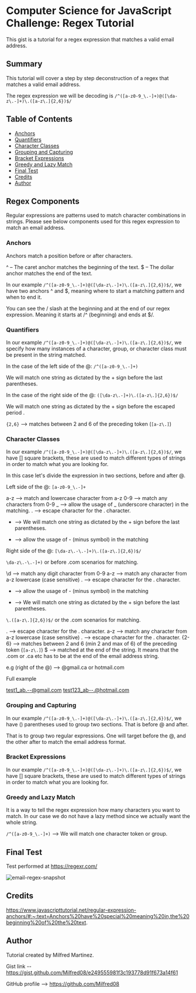 # Computer Science for JavaScript Challenge: Regex Tutorial

This gist is a tutorial for a regex expression that matches a valid email address.

## Summary

This tutorial will cover a step by step deconstruction of a regex that matches a valid email address.

The regex expression we will be decoding is ```/^([a-z0-9_\.-]+)@([\da-z\.-]+)\.([a-z\.]{2,6})$/```


## Table of Contents

- [Anchors](#anchors)
- [Quantifiers](#quantifiers)
- [Character Classes](#character-classes)
- [Grouping and Capturing](#grouping-and-capturing)
- [Bracket Expressions](#bracket-expressions)
- [Greedy and Lazy Match](#greedy-and-lazy-match)
- [Final Test](#final-test)
- [Credits](#credits)
- [Author](#author)

## Regex Components

Regular expressions are patterns used to match character combinations in strings. Please see below components used for this regex expression to match an email address.


### Anchors

Anchors match a position before or after characters.

 ^ – The caret anchor matches the beginning of the text.
 $ – The dollar anchor matches the end of the text.

In our example  ```/^([a-z0-9_\.-]+)@([\da-z\.-]+)\.([a-z\.]{2,6})$/```, we have two anchors ^ and $, meaning where to start a matching pattern and when to end it.

You can see the / slash at the beginning and at the end of our regex expression. Meaning it starts at /^ (beginning) and ends at $/.

### Quantifiers

In our example  ```/^([a-z0-9_\.-]+)@([\da-z\.-]+)\.([a-z\.]{2,6})$/```, we specify how many instances of a character, group, or character class must be present in the string matched.

In the case of the left side of the @: ```/^([a-z0-9_\.-]+)```

We will match one string as dictated by the + sign before the last parentheses.

In the case of the right side of the @: ```([\da-z\.-]+)\.([a-z\.]{2,6})$/```

We will match one string as dictated by the + sign before the escaped period \.

```{2,6}``` --> matches between 2 and 6 of the preceding token (```[a-z\.]```)

### Character Classes

In our example  ```/^([a-z0-9_\.-]+)@([\da-z\.-]+)\.([a-z\.]{2,6})$/```, we have [] square brackets, these are used to match different types of strings in order to match what you are looking for. 

In this case let's divide the expression in two sections, before and after @.

Left side of the @: ```[a-z0-9_\.-]+```

a-z --> match and lowercase character from a-z
0-9 --> match any characters from 0-9
_ --> allow the usage of _ (underscore character) in the matching.
\. --> escape character for the . character.
+ --> We will match one string as dictated by the + sign before the last parentheses.
- --> allow the usage of - (minus symbol) in the matching


Right side of the @: ```[\da-z\.-\.-]+)\.([a-z\.]{2,6})$/```

```\da-z\.-\.-]+)``` or before .com scenarios for matching.

\d --> match any digit character from 0-9
a-z --> match any character from a-z lowercase (case sensitive)
\. --> escape character for the . character.
- --> allow the usage of - (minus symbol) in the matching
+ --> We will match one string as dictated by the + sign before the last parentheses.

```\.([a-z\.]{2,6})$/``` or the .com scenarios for matching.

\. --> escape character for the . character.
a-z --> match any character from a-z lowercase (case sensitive)
\. --> escape character for the . character.
{2-6} --> matches between 2 and 6 (min 2 and max of 6) of the preceding token (```[a-z\.]```)
$ --> matched at the end of the string. It means that the .com or .ca etc has to be at the end of the email address string.

e.g (right of the @) --> @gmail.ca or hotmail.com

Full example 

test1_ab.--@gmail.com
test123_ab--.@hotmail.com

### Grouping and Capturing

In our example  ```/^([a-z0-9_\.-]+)@([\da-z\.-]+)\.([a-z\.]{2,6})$/```, we have () parentheses used to group two sections. That is before @ and after. 

That is to group two regular expressions. One will target before the @, and the other after to match the email address format.

### Bracket Expressions

In our example  ```/^([a-z0-9_\.-]+)@([\da-z\.-]+)\.([a-z\.]{2,6})$/```, we have [] square brackets, these are used to match different types of strings in order to match what you are looking for. 

### Greedy and Lazy Match

It is a way to tell the regex expression how many characters you want to match. In our case we do not have a lazy method since we actually want the whole string. 

```/^([a-z0-9_\.-]+)``` --> We will match one character token or group.


## Final Test

Test performed at https://regexr.com/

![email-regex-snapshot](https://user-images.githubusercontent.com/33476304/184519308-e2e78970-6de7-4e54-b3b5-e4ba28aacf03.png)


## Credits

https://www.javascripttutorial.net/regular-expression-anchors/#:~:text=Anchors%20have%20special%20meaning%20in,the%20beginning%20of%20the%20text.



## Author

Tutorial created by Milfred Martinez. 

Gist link -- https://gist.github.com/Milfred08/e249555981f3c193778d91f673a14f61

GitHub profile --> https://github.com/Milfred08